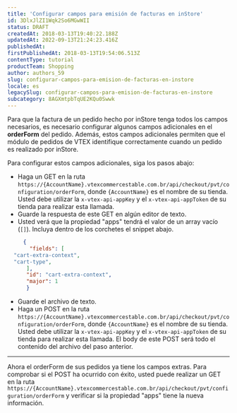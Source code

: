 ```yaml
---
title: 'Configurar campos para emisión de facturas en inStore'
id: 3DlxJlZI1Wqk2So6MGwWII
status: DRAFT
createdAt: 2018-03-13T19:40:22.188Z
updatedAt: 2022-09-13T21:24:23.416Z
publishedAt: 
firstPublishedAt: 2018-03-13T19:54:06.513Z
contentType: tutorial
productTeam: Shopping
author: authors_59
slug: configurar-campos-para-emision-de-facturas-en-instore
locale: es
legacySlug: configurar-campos-para-emision-de-facturas-en-instore
subcategory: 8AGXmtpbTqUE2KQu0Swwk
---
```


Para que la factura de un pedido hecho por inStore tenga todos los campos necesarios, es necesario configurar algunos campos adicionales en el __orderForm__ del pedido. Además, estos campos adicionales permiten que el módulo de pedidos de VTEX identifique correctamente cuando un pedido es realizado por inStore.

Para configurar estos campos adicionales, siga los pasos abajo:

- Haga un GET en la ruta `https://{AccountName}.vtexcommercestable.com.br/api/checkout/pvt/configuration/orderForm`, donde `{AccountName}` es el nombre de su tienda. Usted debe utilizar la `x-vtex-api-appKey` y el `x-vtex-api-appToken` de su tienda para realizar esta llamada.
- Guarde la respuesta de este GET en algún editor de texto.
- Usted verá que la propiedad "apps" tendrá el valor de un array vacío (`[]`). Incluya dentro de los corchetes el snippet abajo.

```json
     {
       "fields": [
  "cart-extra-context",
  "cart-type",
      ],
      "id": "cart-extra-context",
      "major": 1
      }
```

- Guarde el archivo de texto.
- Haga un POST en la ruta `https://{AccountName}.vtexcommercestable.com.br/api/checkout/pvt/configuration/orderForm`, donde `{AccountName}` es el nombre de su tienda. Usted debe utilizar la `x-vtex-api-appKey` y el `x-vtex-api-appToken` de su tienda para realizar esta llamada. El body de este POST será todo el contenido del archivo del paso anterior.

---

Ahora el orderForm de sus pedidos ya tiene los campos extras. Para comprobar si el POST ha ocurrido con éxito, usted puede realizar un GET en la ruta `https://{AccountName}.vtexcommercestable.com.br/api/checkout/pvt/configuration/orderForm` y verificar si la propiedad "apps" tiene la nueva información.
